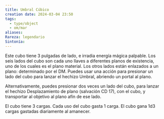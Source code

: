 ```yaml
---
title: Umbral Cúbico
creation date: 2024-03-04 23:50
tags:
  - type/object
  - om/mar
aliases: 
Rareza: legendario
Sintonía:
---
```

Este cubo tiene 3 pulgadas de lado, e irradia energía mágica palpable. Los seis lados del cubo son cada uno llaves a diferentes planos de existencia, uno de los cuales es el plano material. Los otros lados están enlazados a un plano: determinado por el DM.
Puedes usar una acción para presionar un lado del cubo para lanzar el hechizo Umbral, abriendo un portal al plano.

Alternativamente, puedes presionar dos veces un lado del cubo, para lanzar el hechizo Desplazamiento de plano (salvación CD 17), con el cubo, y transportar al objetivo al plano afín de ese lado.

El cubo tiene 3 cargas. Cada uso del cubo gasta 1 carga. El cubo gana 1d3 cargas gastadas diariamente al amanecer.